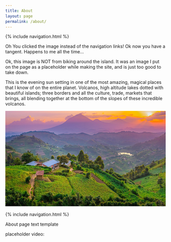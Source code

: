 ```yaml
---
title: About
layout: page
permalink: /about/
---
```




{% include navigation.html %} 

Oh You clicked the image instead of the navigation links! Ok now you have a tangent.  Happens to me all the time...  


Ok, this image is NOT from biking around the island.  It was an image I put on the page as a placeholder while making the site, and is just too good to take down.  

This is the evening sun setting in one of the most amazing, magical places that I know of on the entire planet.  Volcanos, high altitude lakes dotted with beautiful islands; three borders and all the culture, trade, markets that brings, all blending together at the bottom of the slopes of these incredible volcanos.  



<img src="../images/muhabura.jpg" height="300" title="Muhabura, the guide"><br>
  




{% include navigation.html %} 



About page text template 

  

placeholder video:  


 <!-- <video width="320" height="240" controls="" preload="none">
  <source src="../images/walls1.webm" type="video/webm">

</video>
-->
